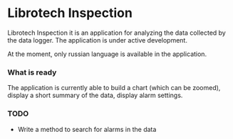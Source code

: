 # Librotech Inspection


Librotech Inspection it is an application for analyzing 
the data collected by the data logger.
The application is under active development.

At the moment, only russian language is available in the application.

### What is ready

The application is currently able to build a chart (which can be zoomed), 
display a short summary of the data, display alarm settings.

### TODO

 - Write a method to search for alarms in the data


